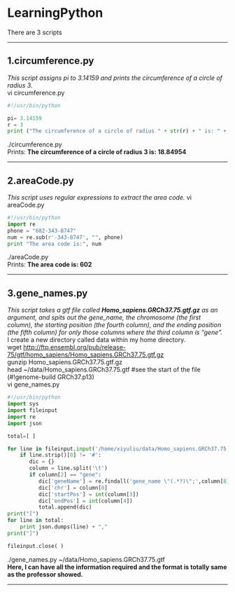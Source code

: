 # LearningPython
There are 3 scripts
***
## 1.circumference.py
*This script assigns pi to 3.14159 and prints the circumference of a circle of radius 3.*<br>
vi circumference.py <br>
```python
#!/usr/bin/python

pi= 3.14159
r = 3
print ("The circumference of a circle of radius " + str(r) + " is: " + str(2*pi*r))
```
./circumference.py <br>
Prints: **The circumference of a circle of radius 3 is: 18.84954** <br>
***
## 2.areaCode.py
*This script uses regular expressions to extract the area code.*
vi areaCode.py <br>
```python
#!/usr/bin/python
import re
phone = "602-343-8747"
num = re.sub(r'-343-8747', "", phone)
print "The area code is:", num
```
./areaCode.py <br>
Prints: **The area code is: 602** <br>
***
## 3.gene_names.py
*This script takes a gtf file called **Homo_sapiens.GRCh37.75.gtf.gz** as an argument, and spits out the gene_name, the chromosome (the first column), the starting position (the fourth column), and the ending position (the fifth column) for only those columns where the third column is “gene”.* <br>
I create a new directory called data within my home directory. <br> 
wget http://ftp.ensembl.org/pub/release-75/gtf/homo_sapiens/Homo_sapiens.GRCh37.75.gtf.gz <br>
gunzip Homo_sapiens.GRCh37.75.gtf.gz <br>
head ~/data/Homo_sapiens.GRCh37.75.gtf #see the start of the file (#!genome-build GRCh37.p13) <br>
vi gene_names.py
```python
#!/usr/bin/python
import sys
import fileinput
import re
import json

total=[ ]

for line in fileinput.input('/home/xiyuliu/data/Homo_sapiens.GRCh37.75.gtf'):
    if line.strip()[0] != '#':
       dic = {}
       column = line.split('\t')
       if column[2] == "gene":
          dic['geneName'] = re.findall('gene_name \"(.*?)\";',column[8])[0]
          dic['chr'] = column[0]
          dic['startPos'] = int(column[3])
          dic['endPos'] = int(column[4])
          total.append(dic)
print("[")
for line in total:
    print json.dumps(line) + ","
print("]")

fileinput.close( )
```
./gene_names.py ~/data/Homo_sapiens.GRCh37.75.gtf <br>
**Here, I can have all the information required and the format is totally same as the professor showed.** <br>
***
